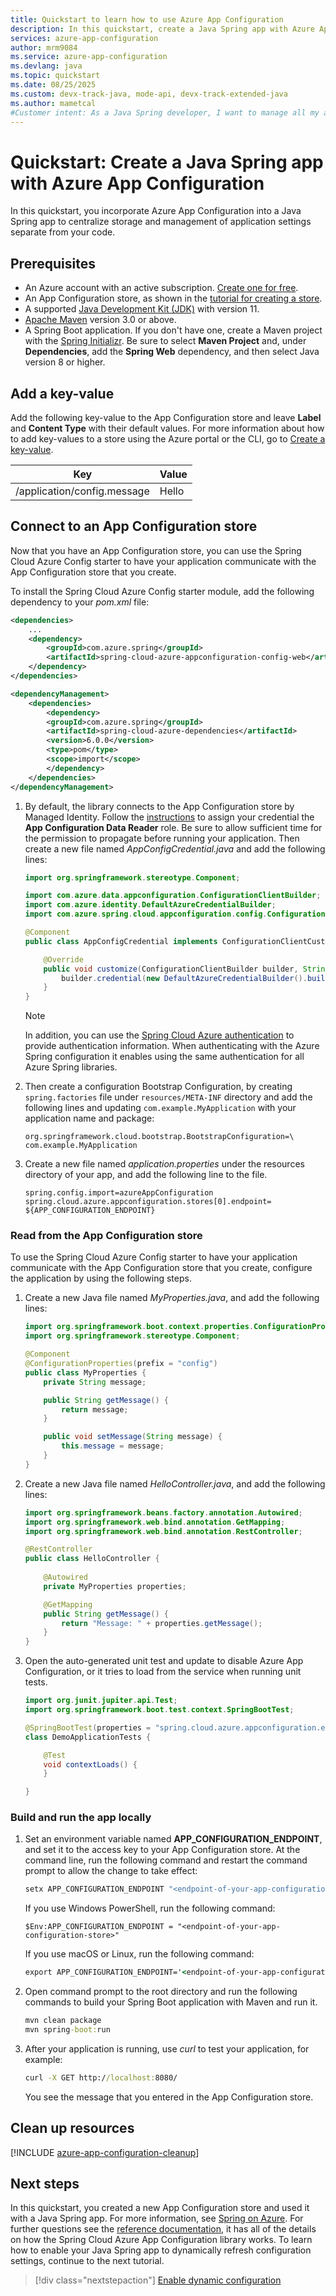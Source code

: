 ```yaml
---
title: Quickstart to learn how to use Azure App Configuration
description: In this quickstart, create a Java Spring app with Azure App Configuration to centralize storage and management of application settings separate from your code.
services: azure-app-configuration
author: mrm9084
ms.service: azure-app-configuration
ms.devlang: java
ms.topic: quickstart
ms.date: 08/25/2025
ms.custom: devx-track-java, mode-api, devx-track-extended-java
ms.author: mametcal
#Customer intent: As a Java Spring developer, I want to manage all my app settings in one place.
---
```


# Quickstart: Create a Java Spring app with Azure App Configuration

In this quickstart, you incorporate Azure App Configuration into a Java Spring app to centralize storage and management of application settings separate from your code.

## Prerequisites

- An Azure account with an active subscription. [Create one for free](https://azure.microsoft.com/pricing/purchase-options/azure-account?cid=msft_learn).
- An App Configuration store, as shown in the [tutorial for creating a store](./quickstart-azure-app-configuration-create.md#create-an-app-configuration-store).
- A supported [Java Development Kit (JDK)](/java/azure/jdk) with version 11.
- [Apache Maven](https://maven.apache.org/download.cgi) version 3.0 or above.
- A Spring Boot application. If you don't have one, create a Maven project with the [Spring Initializr](https://start.spring.io/). Be sure to select **Maven Project** and, under **Dependencies**, add the **Spring Web** dependency, and then select Java version 8 or higher.

## Add a key-value

Add the following key-value to the App Configuration store and leave **Label** and **Content Type** with their default values. For more information about how to add key-values to a store using the Azure portal or the CLI, go to [Create a key-value](./quickstart-azure-app-configuration-create.md#create-a-key-value).

| Key | Value |
|---|---|
| /application/config.message | Hello |

## Connect to an App Configuration store

Now that you have an App Configuration store, you can use the Spring Cloud Azure Config starter to have your application communicate with the App Configuration store that you create.

To install the Spring Cloud Azure Config starter module, add the following dependency to your *pom.xml* file:

```xml
<dependencies>
    ...
    <dependency>
        <groupId>com.azure.spring</groupId>
        <artifactId>spring-cloud-azure-appconfiguration-config-web</artifactId>
    </dependency>
</dependencies>

<dependencyManagement>
    <dependencies>
        <dependency>
        <groupId>com.azure.spring</groupId>
        <artifactId>spring-cloud-azure-dependencies</artifactId>
        <version>6.0.0</version>
        <type>pom</type>
        <scope>import</scope>
        </dependency>
    </dependencies>
</dependencyManagement>
```

1. By default, the library connects to the App Configuration store by Managed Identity. Follow the [instructions](./concept-enable-rbac.md#authentication-with-token-credentials) to assign your credential the **App Configuration Data Reader** role. Be sure to allow sufficient time for the permission to propagate before running your application. Then create a new file named *AppConfigCredential.java* and add the following lines:

    ```java
    import org.springframework.stereotype.Component;
    
    import com.azure.data.appconfiguration.ConfigurationClientBuilder;
    import com.azure.identity.DefaultAzureCredentialBuilder;
    import com.azure.spring.cloud.appconfiguration.config.ConfigurationClientCustomizer;
    
    @Component
    public class AppConfigCredential implements ConfigurationClientCustomizer {
    
        @Override
        public void customize(ConfigurationClientBuilder builder, String endpoint) {
            builder.credential(new DefaultAzureCredentialBuilder().build());
        }
    }
    ```

    > [!NOTE]
    > In addition, you can use the [Spring Cloud Azure authentication](/azure/developer/java/spring-framework/authentication) to provide authentication information. When authenticating with the Azure Spring configuration it enables using the same authentication for all Azure Spring libraries.

1. Then create a configuration Bootstrap Configuration, by creating `spring.factories` file under `resources/META-INF` directory and add the following lines and updating `com.example.MyApplication` with your application name and package:

    ```factories
    org.springframework.cloud.bootstrap.BootstrapConfiguration=\
    com.example.MyApplication
    ```

1. Create a new file named *application.properties* under the resources directory of your app, and add the following line to the file.

   ```properties
   spring.config.import=azureAppConfiguration
   spring.cloud.azure.appconfiguration.stores[0].endpoint= ${APP_CONFIGURATION_ENDPOINT}
   ```

### Read from the App Configuration store

To use the Spring Cloud Azure Config starter to have your application communicate with the App Configuration store that you create, configure the application by using the following steps.

1. Create a new Java file named *MyProperties.java*, and add the following lines:

   ```java
   import org.springframework.boot.context.properties.ConfigurationProperties;
   import org.springframework.stereotype.Component;

   @Component
   @ConfigurationProperties(prefix = "config")
   public class MyProperties {
       private String message;

       public String getMessage() {
           return message;
       }

       public void setMessage(String message) {
           this.message = message;
       }
   }
   ```

1. Create a new Java file named *HelloController.java*, and add the following lines:

   ```java
   import org.springframework.beans.factory.annotation.Autowired;
   import org.springframework.web.bind.annotation.GetMapping;
   import org.springframework.web.bind.annotation.RestController;

   @RestController
   public class HelloController {
       
       @Autowired
       private MyProperties properties; 

       @GetMapping
       public String getMessage() {
           return "Message: " + properties.getMessage();
       }
   }
   ```

1. Open the auto-generated unit test and update to disable Azure App Configuration, or it tries to load from the service when running unit tests.

   ```java
   import org.junit.jupiter.api.Test;
   import org.springframework.boot.test.context.SpringBootTest;

   @SpringBootTest(properties = "spring.cloud.azure.appconfiguration.enabled=false")
   class DemoApplicationTests {

       @Test
       void contextLoads() {
       }

   }
   ```

### Build and run the app locally

1. Set an environment variable named **APP_CONFIGURATION_ENDPOINT**, and set it to the access key to your App Configuration store. At the command line, run the following command and restart the command prompt to allow the change to take effect:

   ```cmd
   setx APP_CONFIGURATION_ENDPOINT "<endpoint-of-your-app-configuration-store>"
   ```

   If you use Windows PowerShell, run the following command:

   ```azurepowershell
   $Env:APP_CONFIGURATION_ENDPOINT = "<endpoint-of-your-app-configuration-store>"
   ```

   If you use macOS or Linux, run the following command:

   ```cmd
   export APP_CONFIGURATION_ENDPOINT='<endpoint-of-your-app-configuration-store>'
   ```

1. Open command prompt to the root directory and run the following commands to build your Spring Boot application with Maven and run it.

   ```cmd
   mvn clean package
   mvn spring-boot:run
   ```

1. After your application is running, use *curl* to test your application, for example:

   ```cmd
   curl -X GET http://localhost:8080/
   ```

   You see the message that you entered in the App Configuration store.

## Clean up resources

[!INCLUDE [azure-app-configuration-cleanup](../../includes/azure-app-configuration-cleanup.md)]

## Next steps

In this quickstart, you created a new App Configuration store and used it with a Java Spring app. For more information, see [Spring on Azure](/java/azure/spring-framework/). For further questions see the [reference documentation](https://go.microsoft.com/fwlink/?linkid=2180917), it has all of the details on how the Spring Cloud Azure App Configuration library works. To learn how to enable your Java Spring app to dynamically refresh configuration settings, continue to the next tutorial.

> [!div class="nextstepaction"]
> [Enable dynamic configuration](./enable-dynamic-configuration-java-spring-app.md)
